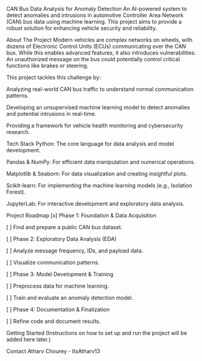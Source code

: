 CAN Bus Data Analysis for Anomaly Detection
An AI-powered system to detect anomalies and intrusions in automotive Controller Area Network (CAN) bus data using machine learning. This project aims to provide a robust solution for enhancing vehicle security and reliability.

About The Project
Modern vehicles are complex networks on wheels, with dozens of Electronic Control Units (ECUs) communicating over the CAN bus. While this enables advanced features, it also introduces vulnerabilities. An unauthorized message on the bus could potentially control critical functions like brakes or steering.

This project tackles this challenge by:

Analyzing real-world CAN bus traffic to understand normal communication patterns.

Developing an unsupervised machine learning model to detect anomalies and potential intrusions in real-time.

Providing a framework for vehicle health monitoring and cybersecurity research.

Tech Stack
Python: The core language for data analysis and model development.

Pandas & NumPy: For efficient data manipulation and numerical operations.

Matplotlib & Seaborn: For data visualization and creating insightful plots.

Scikit-learn: For implementing the machine learning models (e.g., Isolation Forest).

JupyterLab: For interactive development and exploratory data analysis.

Project Roadmap
[x] Phase 1: Foundation & Data Acquisition

[ ] Find and prepare a public CAN bus dataset.

[ ] Phase 2: Exploratory Data Analysis (EDA)

[ ] Analyze message frequency, IDs, and payload data.

[ ] Visualize communication patterns.

[ ] Phase 3: Model Development & Training

[ ] Preprocess data for machine learning.

[ ] Train and evaluate an anomaly detection model.

[ ] Phase 4: Documentation & Finalization

[ ] Refine code and document results.

Getting Started
(Instructions on how to set up and run the project will be added here later.)

Contact
Atharv Chourey - ItsAtharv13